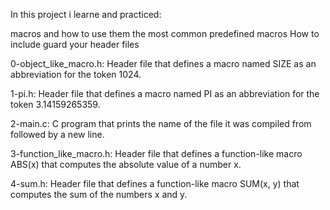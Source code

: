 In this project i learne and practiced:

macros and how to use them
the most common predefined macros
How to include guard your header files

0-object_like_macro.h: Header file that defines a macro named SIZE as an abbreviation for the token 1024.

1-pi.h: Header file that defines a macro named PI as an abbreviation for the token 3.14159265359.

2-main.c: C program that prints the name of the file it was compiled from followed by a new line.

3-function_like_macro.h: Header file that defines a function-like macro ABS(x) that computes the absolute value of a number x.

4-sum.h: Header file that defines a function-like macro SUM(x, y) that computes the sum of the numbers x and y.
